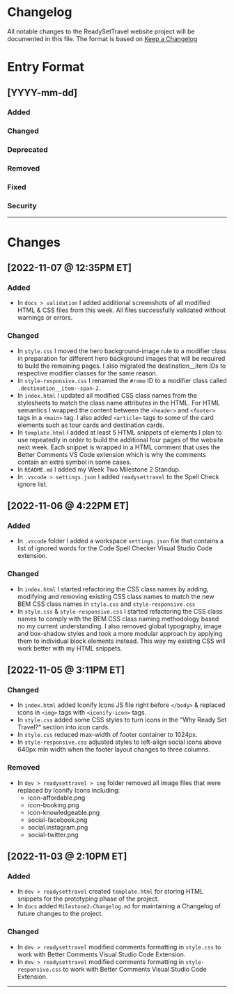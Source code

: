 # Changelog

All notable changes to the ReadySetTravel website project will be documented in this file. The format is based on [Keep a Changelog](https://keepachangelog.com/en/1.0.0/)

# Entry Format

## [YYYY-mm-dd]

### Added

### Changed

### Deprecated

### Removed

### Fixed

### Security

---

# Changes

## [2022-11-07 @ 12:35PM ET]

### Added

- In `docs > validation` I added additional screenshots of all modified HTML & CSS files from this week. All files successfully validated without warnings or errors.

### Changed

- In `style.css` I moved the hero background-image rule to a modifier class in preparation for different hero background images that will be required to build the remaining pages. I also migrated the destination\_\_item IDs to respective modifier classes for the same reason.
- In `style-responsive.css` I renamed the `#rome` ID to a modifier class called `.destination__item--span-2`.
- In `index.html` I updated all modified CSS class names from the stylesheets to match the class name attributes in the HTML. For HTML semantics I wrapped the content between the `<header>` and `<footer>` tags in a `<main>` tag. I also added `<article>` tags to some of the card elements such as tour cards and destination cards.
- In `template.html` I added at least 5 HTML snippets of elements I plan to use repeatedly in order to build the additional four pages of the website next week. Each snippet is wrapped in a HTML comment that uses the Better Comments VS Code extension which is why the comments contain an extra symbol in some cases.
- In `README.md` I added my Week Two Milestone 2 Standup.
- In `.vscode > settings.json` I added `readysettravel` to the Spell Check ignore list.

## [2022-11-06 @ 4:22PM ET]

### Added

- In `.vscode` folder I added a workspace `settings.json` file that contains a list of ignored words for the Code Spell Checker Visual Studio Code extension.

### Changed

- In `index.html` I started refactoring the CSS class names by adding, modifying and removing existing CSS class names to match the new BEM CSS class names in `style.css` and `style-responsive.css`
- In `style.css` & `style-responsive.css` I started refactoring the CSS class names to comply with the BEM CSS class naming methodology based no my current understanding. I also removed global typography, image and box-shadow styles and took a more modular approach by applying them to individual block elements instead. This way my existing CSS will work better with my HTML snippets.

## [2022-11-05 @ 3:11PM ET]

### Changed

- In `index.html` added Iconify Icons JS file right before `</body>` & replaced icons in `<img>` tags with `<iconify-icon>` tags.
- In `style.css` added some CSS styles to turn icons in the "Why Ready Set Travel?" section into icon cards.
- In `style.css` reduced max-width of footer container to 1024px.
- In `style-responsive.css` adjusted styles to left-align social icons above 640px min width when the footer layout changes to three columns.

### Removed

- In `dev > readysettravel > img` folder removed all image files that were replaced by Iconify Icons including:
  - icon-affordable.png
  - icon-booking.png
  - icon-knowledgeable.png
  - social-facebook.png
  - social.instagram.png
  - social-twitter.png

## [2022-11-03 @ 2:10PM ET]

### Added

- In `dev > readysettravel` created `template.html` for storing HTML snippets for the prototyping phase of the project.
- In `docs` added `Milestone2-Changelog.md` for maintaining a Changelog of future changes to the project.

### Changed

- In `dev > readysettravel` modified comments formatting in `style.css` to work with Better Comments Visual Studio Code Extension.
- In `dev > readysettravel` modified comments formatting in `style-responsive.css` to work with Better Comments Visual Studio Code Extension.

---
